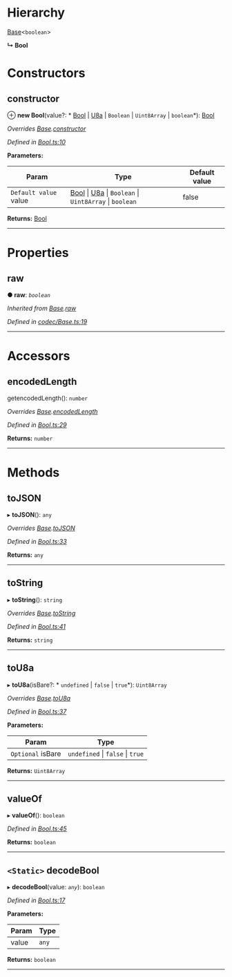 

# Hierarchy

 [Base](_codec_base_.base.md)<`boolean`>

**↳ Bool**

# Constructors

<a id="constructor"></a>

##  constructor

⊕ **new Bool**(value?: * [Bool](_bool_.bool.md) &#124; [U8a](_codec_u8a_.u8a.md) &#124; `Boolean` &#124; `Uint8Array` &#124; `boolean`*): [Bool](_bool_.bool.md)

*Overrides [Base](_codec_base_.base.md).[constructor](_codec_base_.base.md#constructor)*

*Defined in [Bool.ts:10](https://github.com/polkadot-js/api/blob/d5bca16/packages/types/src/Bool.ts#L10)*

**Parameters:**

| Param | Type | Default value |
| ------ | ------ | ------ |
| `Default value` value |  [Bool](_bool_.bool.md) &#124; [U8a](_codec_u8a_.u8a.md) &#124; `Boolean` &#124; `Uint8Array` &#124; `boolean`| false |

**Returns:** [Bool](_bool_.bool.md)

___

# Properties

<a id="raw"></a>

##  raw

**● raw**: *`boolean`*

*Inherited from [Base](_codec_base_.base.md).[raw](_codec_base_.base.md#raw)*

*Defined in [codec/Base.ts:19](https://github.com/polkadot-js/api/blob/d5bca16/packages/types/src/codec/Base.ts#L19)*

___

# Accessors

<a id="encodedlength"></a>

##  encodedLength

getencodedLength(): `number`

*Overrides [Base](_codec_base_.base.md).[encodedLength](_codec_base_.base.md#encodedlength)*

*Defined in [Bool.ts:29](https://github.com/polkadot-js/api/blob/d5bca16/packages/types/src/Bool.ts#L29)*

**Returns:** `number`

___

# Methods

<a id="tojson"></a>

##  toJSON

▸ **toJSON**(): `any`

*Overrides [Base](_codec_base_.base.md).[toJSON](_codec_base_.base.md#tojson)*

*Defined in [Bool.ts:33](https://github.com/polkadot-js/api/blob/d5bca16/packages/types/src/Bool.ts#L33)*

**Returns:** `any`

___
<a id="tostring"></a>

##  toString

▸ **toString**(): `string`

*Overrides [Base](_codec_base_.base.md).[toString](_codec_base_.base.md#tostring)*

*Defined in [Bool.ts:41](https://github.com/polkadot-js/api/blob/d5bca16/packages/types/src/Bool.ts#L41)*

**Returns:** `string`

___
<a id="tou8a"></a>

##  toU8a

▸ **toU8a**(isBare?: * `undefined` &#124; `false` &#124; `true`*): `Uint8Array`

*Overrides [Base](_codec_base_.base.md).[toU8a](_codec_base_.base.md#tou8a)*

*Defined in [Bool.ts:37](https://github.com/polkadot-js/api/blob/d5bca16/packages/types/src/Bool.ts#L37)*

**Parameters:**

| Param | Type |
| ------ | ------ |
| `Optional` isBare |  `undefined` &#124; `false` &#124; `true`|

**Returns:** `Uint8Array`

___
<a id="valueof"></a>

##  valueOf

▸ **valueOf**(): `boolean`

*Defined in [Bool.ts:45](https://github.com/polkadot-js/api/blob/d5bca16/packages/types/src/Bool.ts#L45)*

**Returns:** `boolean`

___
<a id="decodebool"></a>

## `<Static>` decodeBool

▸ **decodeBool**(value: *`any`*): `boolean`

*Defined in [Bool.ts:17](https://github.com/polkadot-js/api/blob/d5bca16/packages/types/src/Bool.ts#L17)*

**Parameters:**

| Param | Type |
| ------ | ------ |
| value | `any` |

**Returns:** `boolean`

___

